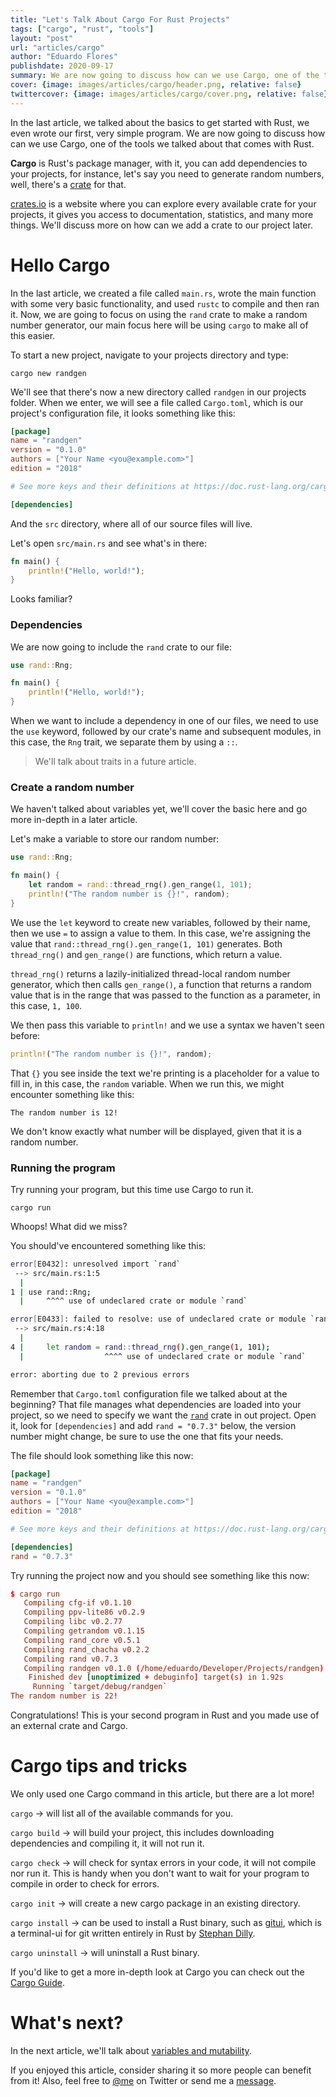 ```yaml
---
title: "Let's Talk About Cargo For Rust Projects"
tags: ["cargo", "rust", "tools"]
layout: "post"
url: "articles/cargo"
author: "Eduardo Flores"
publishdate: 2020-09-17
summary: We are now going to discuss how can we use Cargo, one of the tools we talked about that comes with Rust
cover: {image: images/articles/cargo/header.png, relative: false}
twittercover: {image: images/articles/cargo/cover.png, relative: false}
---
```


In the last article, we talked about the basics to get started with Rust, we even wrote our first, very simple program. We are now going to discuss how can we use Cargo, one of the tools we talked about that comes with Rust.

**Cargo** is Rust's package manager, with it, you can add dependencies to your projects, for instance, let's say you need to generate random numbers, well, there's a [crate](https://crates.io/crates/rand) for that.

[crates.io](crates.io) is a website where you can explore every available crate for your projects, it gives you access to documentation, statistics, and many more things. We'll discuss more on how can we add a crate to our project later.

# Hello Cargo

In the last article, we created a file called `main.rs`, wrote the main function with some very basic functionality, and used `rustc` to compile and then ran it. Now, we are going to focus on using the `rand` crate to make a random number generator, our main focus here will be using `cargo` to make all of this easier.

To start a new project, navigate to your projects directory and type:

```
cargo new randgen
```

We'll see that there's now a new directory called `randgen` in our projects folder. When we enter, we will see a file called `Cargo.toml`, which is our project's configuration file, it looks something like this:

```toml
[package]
name = "randgen"
version = "0.1.0"
authors = ["Your Name <you@example.com>"]
edition = "2018"

# See more keys and their definitions at https://doc.rust-lang.org/cargo/reference/manifest.html

[dependencies]
```

And the `src` directory, where all of our source files will live.

Let's open `src/main.rs` and see what's in there:

```rust
fn main() {
    println!("Hello, world!");
}
```

Looks familiar?

### Dependencies

We are now going to include the `rand` crate to our file:

```rust
use rand::Rng;

fn main() {
    println!("Hello, world!");
}
```

When we want to include a dependency in one of our files, we need to use the `use` keyword, followed by our crate's name and subsequent modules, in this case, the `Rng` trait, we separate them by using a `::`.

> We'll talk about traits in a future article.

### Create a random number

We haven't talked about variables yet, we'll cover the basic here and go more in-depth in a later article.

Let's make a variable to store our random number:

```rust
use rand::Rng;

fn main() {
    let random = rand::thread_rng().gen_range(1, 101);
    println!("The random number is {}!", random);
}
```

We use the `let` keyword to create new variables, followed by their name, then we use `=` to assign a value to them. In this case, we're assigning the value that `rand::thread_rng().gen_range(1, 101)` generates. Both `thread_rng()` and `gen_range()` are functions, which return a value.

`thread_rng()` returns a lazily-initialized thread-local random number generator, which then calls `gen_range()`, a function that returns a random value that is in the range that was passed to the function as a parameter, in this case, `1, 100`.

We then pass this variable to `println!` and we use a syntax we haven't seen before:

```rust
println!("The random number is {}!", random);
```

That `{}` you see inside the text we're printing is a placeholder for a value to fill in, in this case, the `random` variable. When we run this, we might encounter something like this:

```text
The random number is 12!
```

We don't know exactly what number will be displayed, given that it is a random number.

### Running the program

Try running your program, but this time use Cargo to run it.

```bashtoml
cargo run
```

Whoops! What did we miss?

You should've encountered something like this:

```bash
error[E0432]: unresolved import `rand`
 --> src/main.rs:1:5
  |
1 | use rand::Rng;
  |     ^^^^ use of undeclared crate or module `rand`

error[E0433]: failed to resolve: use of undeclared crate or module `rand`
 --> src/main.rs:4:18
  |
4 |     let random = rand::thread_rng().gen_range(1, 101);
  |                  ^^^^ use of undeclared crate or module `rand`

error: aborting due to 2 previous errors
```

Remember that `Cargo.toml` configuration file we talked about at the beginning? That file manages what dependencies are loaded into your project, so we need to specify we want the [`rand`](https://crates.io/crates/rand) crate in out project. Open it, look for `[dependencies]` and add `rand = "0.7.3"` below, the version number might change, be sure to use the one that fits your needs.

The file should look something like this now:

```toml
[package]
name = "randgen"
version = "0.1.0"
authors = ["Your Name <you@example.com>"]
edition = "2018"

# See more keys and their definitions at https://doc.rust-lang.org/cargo/reference/manifest.html

[dependencies]
rand = "0.7.3"
```

Try running the project now and you should see something like this now:

```toml
$ cargo run
   Compiling cfg-if v0.1.10
   Compiling ppv-lite86 v0.2.9
   Compiling libc v0.2.77
   Compiling getrandom v0.1.15
   Compiling rand_core v0.5.1
   Compiling rand_chacha v0.2.2
   Compiling rand v0.7.3
   Compiling randgen v0.1.0 (/home/eduardo/Developer/Projects/randgen)
    Finished dev [unoptimized + debuginfo] target(s) in 1.92s
     Running `target/debug/randgen`
The random number is 22!

```

Congratulations! This is your second program in Rust and you made use of an external crate and Cargo.

# Cargo tips and tricks

We only used one Cargo command in this article, but there are a lot more!

`cargo` -> will list all of the available commands for you.

`cargo build` -> will build your project, this includes downloading dependencies and compiling it, it will not run it.

`cargo check` -> will check for syntax errors in your code, it will not compile nor run it. This is handy when you don't want to wait for your program to compile in order to check for errors.

`cargo init` -> will create a new cargo package in an existing directory.

`cargo install` -> can be used to install a Rust binary, such as [gitui](https://github.com/extrawurst/gitui), which is a terminal-ui for git written entirely in Rust by [Stephan Dilly](https://twitter.com/Extrawurst).

`cargo uninstall` -> will uninstall a Rust binary.

If you'd like to get a more in-depth look at Cargo you can check out the [Cargo Guide](https://doc.rust-lang.org/cargo/guide/).

# What's next?

In the next article, we'll talk about [variables and mutability](https://blog.edfloreshz.dev/articles/variables-and-mutability).

If you enjoyed this article, consider sharing it so more people can benefit from it! Also, feel free to [@me](https://twitter.com/edfloreshz) on Twitter or send me a [message](https://t.me/edfloreshz).
